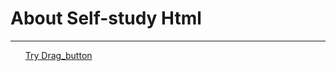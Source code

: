 <!DOCTYPE html>
<html lang="en">
<head>
    <meta charset="UTF-8">
    <meta name="viewport" content="width=device-width, initial-scale=1.0">
</head>
<body>
    <h1>About Self-study Html</h1>
    <hr>
    <ul>
        <a href src = https://vedeir156.github.io/html5/drag_button.html>Try Drag_button</a>
    </ul>
        
</body>
</html>
